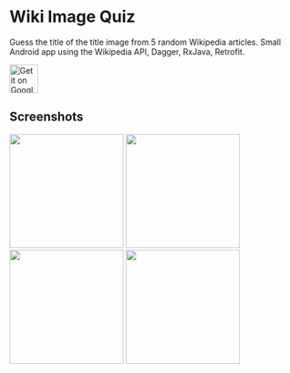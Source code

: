 # Wiki Image Quiz

Guess the title of the title image from 5 random Wikipedia articles. Small Android app using the Wikipedia API, Dagger, RxJava, Retrofit.

<a href='https://play.google.com/store/apps/details?id=at.sunilson.wiki_quiz&pcampaignid=MKT-Other-global-all-co-prtnr-py-PartBadge-Mar2515-1'><img alt='Get it on Google Play' width="50" src='https://play.google.com/intl/en_us/badges/images/generic/en_badge_web_generic.png'/></a>

## Screenshots

<img src="https://i.imgur.com/uIcfX06.jpg" width="200" />
<img src="https://i.imgur.com/BFqcooq.png" width="200" />
<img src="https://i.imgur.com/fnp3pNu.png" width="200" />
<img src="https://i.imgur.com/ahjcHay.png" width="200" />
